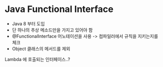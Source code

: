 # Java Functional Interface

* Java 8 부터 도입
* 단 하나의 추상 메소드만을 가지고 있어야 함
* @FunctionalInterface 어노테이션을 사용 -> 컴파일러에서 규칙을 지키는지를 체크
* Object 클래스의 메서드를 제외



Lambda 에 호출되는 인터페이스..?
